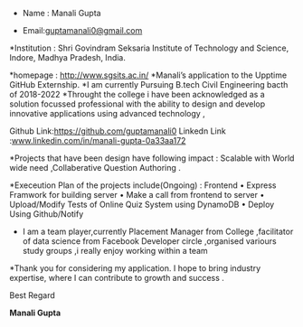 * Name : Manali Gupta

* Email:guptamanali0@gmail.com

*Institution : Shri Govindram Seksaria Institute of Technology and Science, Indore, Madhya Pradesh, India.

*homepage : http://www.sgsits.ac.in/
 *Manali’s application to the Upptime GitHub Externship.
 *I am currently Pursuing B.tech Civil Engineering bacth of 2018-2022
 *Throught the college i have been acknowledged as a solution focussed professional with the ability to design and develop innovative applications using advanced technology ,

Github Link:https://github.com/guptamanali0
Linkedn Link :www.linkedin.com/in/manali-gupta-0a33aa172

 *Projects that have been design have following impact : Scalable with World wide need ,Collaberative Question Authoring .
 
 *Execeution Plan of the projects include(Ongoing) : Frontend
• Express Framwork for building server
• Make a call from frontend to server
• Upload/Modify Tests of Online Quiz System using DynamoDB
• Deploy Using Github/Notify

* I am a team player,currently Placement Manager from College ,facilitator of data science from Facebook Developer circle ,organised variours study groups ,i really enjoy working within a  team

 *Thank you for considering my application. I hope to bring industry expertise, where I can contribute to growth and success .

Best Regard

**Manali Gupta**

